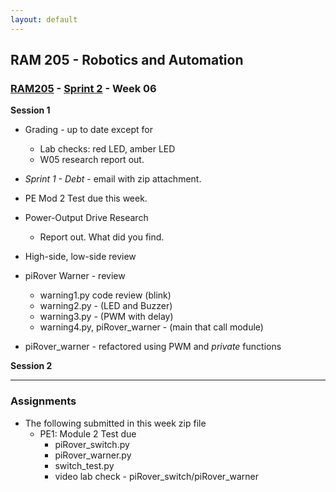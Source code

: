 ```yaml
---
layout: default
---
```


## RAM 205 - Robotics and Automation

### [RAM205](../../) - [Sprint 2](../) - Week 06

**Session 1**
- Grading - up to date except for 
  - Lab checks: red LED, amber LED
  - W05 research report out.
- *Sprint 1 - Debt* - email with zip attachment.
- PE Mod 2 Test due this week.

- Power-Output Drive Research 
  - Report out. What did you find.

- High-side, low-side review    

- piRover Warner - review
    - warning1.py code review (blink)
    - warning2.py - (LED and Buzzer)
    - warning3.py - (PWM with delay)
    - warning4.py, piRover_warner - (main that call module)
      
- piRover_warner - refactored using PWM and *private* functions


**Session 2**
 
<!-- - [Digital Inputs](RAM205.DigitalInputs.pdf){:target="_blank"}       -->

      


---

### Assignments

- The following submitted in this week zip file
  - PE1: Module 2 Test due
    - piRover_switch.py 
    - piRover_warner.py 
    - switch_test.py 
    - video lab check - piRover_switch/piRover_warner


